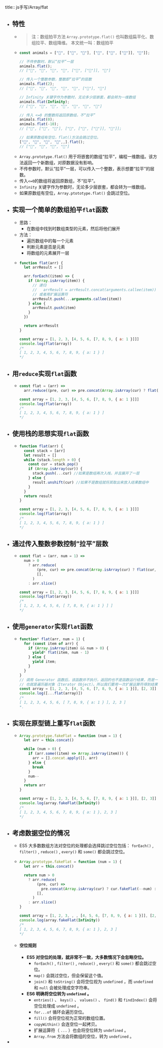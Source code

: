 title:: js手写/Array/flat

- ## 特性
	- > 注：数组拍平方法 `Array.prototype.flat()` 也叫数组扁平化、数组拉平、数组降维。 本文统一叫：数组拍平
	- ```js
	  const animals = ["🐷", ["🐶", "🐂"], ["🐎", ["🐑", ["🐲"]], "🐛"]];
	  
	  // 不传参数时，默认“拉平”一层
	  animals.flat();
	  // ["🐷", "🐶", "🐂", "🐎", ["🐑", ["🐲"]], "🐛"]
	  
	  // 传入一个整数参数，整数即“拉平”的层数
	  animals.flat(2);
	  // ["🐷", "🐶", "🐂", "🐎", "🐑", ["🐲"], "🐛"]
	  
	  // Infinity 关键字作为参数时，无论多少层嵌套，都会转为一维数组
	  animals.flat(Infinity);
	  // ["🐷", "🐶", "🐂", "🐎", "🐑", "🐲", "🐛"]
	  
	  // 传入 <=0 的整数将返回原数组，不“拉平”
	  animals.flat(0);
	  animals.flat(-10);
	  // ["🐷", ["🐶", "🐂"], ["🐎", ["🐑", ["🐲"]], "🐛"]];
	  
	  // 如果原数组有空位，flat()方法会跳过空位。
	  ["🐷", "🐶", "🐂", "🐎",,].flat();
	  // ["🐷", "🐶", "🐂", "🐎"]
	  
	  ```
	- `Array.prototype.flat()` 用于将嵌套的数组“拉平”，编程一维数组。该方法返回一个新数组，对原数据没有影响。
	- 不传参数时，默认“拉平”一层，可以传入一个整数，表示想要“拉平”的层数。
	- 传入`<=0`的数组将返回原数组，不“拉平”。
	- `Infinity` 关键字作为参数时，无论多少层嵌套，都会转为一维数组。
	- 如果原数组有空位，`Array.ptototype.flat()` 会跳过空位。
- ## 实现一个简单的数组拍平`flat`函数
	- 思路：
		- 在数组中找到时数组类型的元素，然后将他们展开
	- 方法：
		- 遍历数组中的每一个元素
		- 判断元素是否是元素
		- 将数组的元素展开一层
	- ```js
	  function flat(arr) {
	    let arrResult = []
	  
	    arr.forEach((item) => {
	      if (Array.isArray(item)) {
	        // 递归
	        //   arrResult = arrResult.concat(arguments.callee(item))
	        // 或者用扩展运算符
	        arrResult.push(...arguments.callee(item))
	      } else {
	        arrResult.push(item)
	      }
	    })
	  
	    return arrResult
	  }
	  
	  const array = [1, 2, 3, [4, 5, 6, [7, 8, 9, { a: 1 }]]]
	  console.log(flat(array))
	  /*
	  [ 1, 2, 3, 4, 5, 6, 7, 8, 9, { a: 1 } ]
	  */
	  ```
- ## 用`reduce`实现`flat`函数
	- ```js
	  const flat = (arr) =>
	    arr.reduce((pre, cur) => pre.concat(Array.isArray(cur) ? flat(cur) : cur), [])
	  
	  const array = [1, 2, 3, [4, 5, 6, [7, 8, 9, { a: 1 }]]]
	  console.log(flat(array))
	  /*
	  [ 1, 2, 3, 4, 5, 6, 7, 8, 9, { a: 1 } ]
	  */
	  ```
- ## 使用栈的思想实现`flat`函数
	- ```js
	  function flat(arr) {
	    const stack = [arr]
	    let result = []
	    while (stack.length > 0) {
	      const cur = stack.pop()
	      if (Array.isArray(cur)) {
	        stack.push(...cur) //如果是数组再次入栈，并且展开了一层
	      } else {
	        result.unshift(cur) //如果不是数组就将其取出来放入结果数组中
	      }
	    }
	    return result
	  }
	  
	  const array = [1, 2, 3, [4, 5, 6, [7, 8, 9, { a: 1 }]]]
	  console.log(flat(array))
	  /*
	  [ 1, 2, 3, 4, 5, 6, 7, 8, 9, { a: 1 } ]
	  */
	  ```
- ## 通过传入整数参数控制“拉平”层数
	- ```js
	  const flat = (arr, num = 1) =>
	    num > 0
	      ? arr.reduce(
	          (pre, cur) => pre.concat(Array.isArray(cur) ? flat(cur, num - 1) : cur),
	          [],
	        )
	      : arr.slice()
	  
	  const array = [1, 2, 3, [4, 5, 6, [7, 8, 9, { a: 1 }]]]
	  console.log(flat(array))
	  /*
	  [ 1, 2, 3, 4, 5, 6, [ 7, 8, 9, { a: 1 } ] ]
	  */
	  ```
- ## 使用`generator`实现`flat`函数
	- ```js
	  function* flat(arr, num = 1) {
	    for (const item of arr) {
	      if (Array.isArray(item) && num > 0) {
	        yield* flat(item, num - 1)
	      } else {
	        yield item;
	      }
	    }
	  }
	  // 调用 Generator 函数后，该函数并不执行，返回的也不是函数运行结果，而是一个指向内部状态的指针对象。
	  // 也就是遍历器对象（Iterator Object）。所以我们要用一次扩展运算符得到结果
	  const array = [1, 2, 3, [4, 5, 6, [7, 8, 9, { a: 1 }]], [2, 3]]
	  console.log([...flat(array)])
	  /*
	  [ 1, 2, 3, 4, 5, 6, [ 7, 8, 9, { a: 1 } ], 2, 3 ]
	  *.
	  ```
- ## 实现在原型链上重写`flat`函数
	- ```js
	  Array.prototype.fakeFlat = function (num = 1) {
	    let arr = this.concat()
	  
	    while (num > 0) {
	      if (arr.some((item) => Array.isArray(item))) {
	        arr = [].concat.apply([], arr)
	      } else {
	        break
	      }
	      num--
	    }
	    return arr
	  }
	  
	  const array = [1, 2, 3, [4, 5, 6, [7, 8, 9, { a: 1 }]], [2, 3]]
	  console.log(array.fakeFlat(Infinity))
	  /*
	  [ 1, 2, 3, 4, 5, 6, 7, 8, 9, { a: 1 }, 2, 3 ]
	  */
	  ```
- ## 考虑数据空位的情况
	- ES5 大多数数组方法对空位的处理都会选择跳过空位包括： `forEach()` , `filter()` , `reduce()` , `every()` 和 `some()` 都会跳过空位。
	- ```js
	  Array.prototype.fakeFlat = function (num = 1) {
	    let arr = this.concat()
	  
	    return num > 0
	      ? arr.reduce(
	          (pre, cur) =>
	            pre.concat(Array.isArray(cur) ? cur.fakeFlat(--num) : cur),
	          [],
	        )
	      : arr.slice()
	  }
	  
	  const array = [1, 2, 3, , , [4, 5, 6, [7, 8, 9, { a: 1 }]], [2, 3]]
	  console.log(array.fakeFlat(Infinity))
	  /*
	  [ 1, 2, 3, 4, 5, 6, 7, 8, 9, { a: 1 }, 2, 3 ]
	  */
	  ```
	- #### 空位规则
		- **ES5 对空位的处理，就非常不一致，大多数情况下会忽略空位。**
			- `forEach()` , `filter()` , `reduce()` , `every()` 和 `some()` 都会跳过空位。
			- `map()` 会跳过空位，但会保留这个值。
			- `join()` 和 `toString()` 会将空位视为 `undefined` ，而 `undefined` 和 `null` 会被处理成空字符串。
		- **ES6 明确将空位转为 `undefined` 。**
			- `entries()` 、 `keys()` 、 `values()` 、 `find()` 和 `findIndex()` 会将空位处理成 `undefined` 。
			- `for...of` 循环会遍历空位。
			- `fill()` 会将空位视为正常的数组位置。
			- `copyWithin()` 会连空位一起拷贝。
			- 扩展运算符（ `...` ）也会将空位转为 `undefined` 。
			- `Array.from` 方法会将数组的空位，转为 `undefined` 。
-